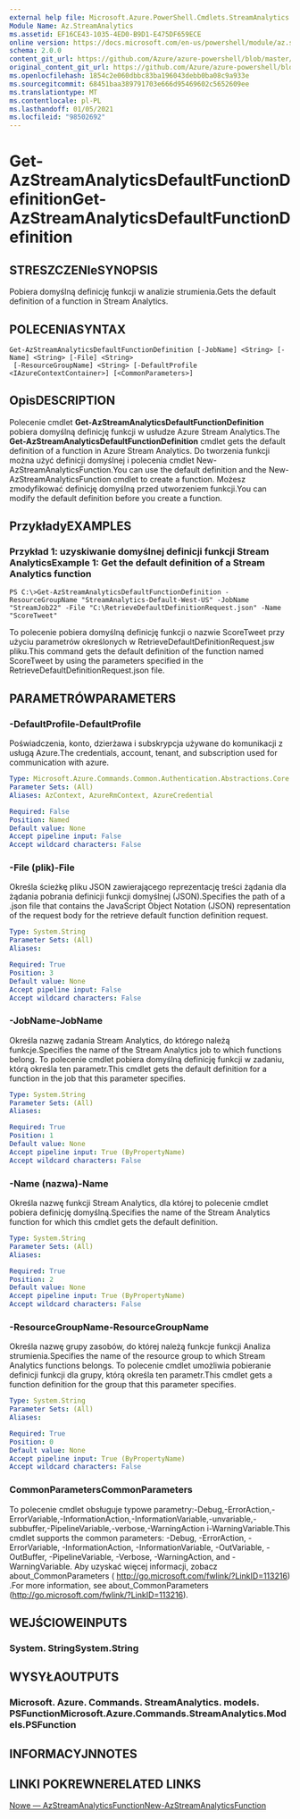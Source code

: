 ```yaml
---
external help file: Microsoft.Azure.PowerShell.Cmdlets.StreamAnalytics.dll-Help.xml
Module Name: Az.StreamAnalytics
ms.assetid: EF16CE43-1035-4ED0-B9D1-E475DF659ECE
online version: https://docs.microsoft.com/en-us/powershell/module/az.streamanalytics/get-azstreamanalyticsdefaultfunctiondefinition
schema: 2.0.0
content_git_url: https://github.com/Azure/azure-powershell/blob/master/src/StreamAnalytics/StreamAnalytics/help/Get-AzStreamAnalyticsDefaultFunctionDefinition.md
original_content_git_url: https://github.com/Azure/azure-powershell/blob/master/src/StreamAnalytics/StreamAnalytics/help/Get-AzStreamAnalyticsDefaultFunctionDefinition.md
ms.openlocfilehash: 1854c2e060dbbc83ba196043debb0ba08c9a933e
ms.sourcegitcommit: 68451baa389791703e666d95469602c5652609ee
ms.translationtype: MT
ms.contentlocale: pl-PL
ms.lasthandoff: 01/05/2021
ms.locfileid: "98502692"
---
```

# <span data-ttu-id="20af3-101">Get-AzStreamAnalyticsDefaultFunctionDefinition</span><span class="sxs-lookup"><span data-stu-id="20af3-101">Get-AzStreamAnalyticsDefaultFunctionDefinition</span></span>

## <span data-ttu-id="20af3-102">STRESZCZENIe</span><span class="sxs-lookup"><span data-stu-id="20af3-102">SYNOPSIS</span></span>
<span data-ttu-id="20af3-103">Pobiera domyślną definicję funkcji w analizie strumienia.</span><span class="sxs-lookup"><span data-stu-id="20af3-103">Gets the default definition of a function in Stream Analytics.</span></span>

## <span data-ttu-id="20af3-104">POLECENIA</span><span class="sxs-lookup"><span data-stu-id="20af3-104">SYNTAX</span></span>

```
Get-AzStreamAnalyticsDefaultFunctionDefinition [-JobName] <String> [-Name] <String> [-File] <String>
 [-ResourceGroupName] <String> [-DefaultProfile <IAzureContextContainer>] [<CommonParameters>]
```

## <span data-ttu-id="20af3-105">Opis</span><span class="sxs-lookup"><span data-stu-id="20af3-105">DESCRIPTION</span></span>
<span data-ttu-id="20af3-106">Polecenie cmdlet **Get-AzStreamAnalyticsDefaultFunctionDefinition** pobiera domyślną definicję funkcji w usłudze Azure Stream Analytics.</span><span class="sxs-lookup"><span data-stu-id="20af3-106">The **Get-AzStreamAnalyticsDefaultFunctionDefinition** cmdlet gets the default definition of a function in Azure Stream Analytics.</span></span>
<span data-ttu-id="20af3-107">Do tworzenia funkcji można użyć definicji domyślnej i polecenia cmdlet New-AzStreamAnalyticsFunction.</span><span class="sxs-lookup"><span data-stu-id="20af3-107">You can use the default definition and the New-AzStreamAnalyticsFunction cmdlet to create a function.</span></span>
<span data-ttu-id="20af3-108">Możesz zmodyfikować definicję domyślną przed utworzeniem funkcji.</span><span class="sxs-lookup"><span data-stu-id="20af3-108">You can modify the default definition before you create a function.</span></span>

## <span data-ttu-id="20af3-109">Przykłady</span><span class="sxs-lookup"><span data-stu-id="20af3-109">EXAMPLES</span></span>

### <span data-ttu-id="20af3-110">Przykład 1: uzyskiwanie domyślnej definicji funkcji Stream Analytics</span><span class="sxs-lookup"><span data-stu-id="20af3-110">Example 1: Get the default definition of a Stream Analytics function</span></span>
```
PS C:\>Get-AzStreamAnalyticsDefaultFunctionDefinition -ResourceGroupName "StreamAnalytics-Default-West-US" -JobName "StreamJob22" -File "C:\RetrieveDefaultDefinitionRequest.json" -Name "ScoreTweet"
```

<span data-ttu-id="20af3-111">To polecenie pobiera domyślną definicję funkcji o nazwie ScoreTweet przy użyciu parametrów określonych w RetrieveDefaultDefinitionRequest.jsw pliku.</span><span class="sxs-lookup"><span data-stu-id="20af3-111">This command gets the default definition of the function named ScoreTweet by using the parameters specified in the RetrieveDefaultDefinitionRequest.json file.</span></span>

## <span data-ttu-id="20af3-112">PARAMETRÓW</span><span class="sxs-lookup"><span data-stu-id="20af3-112">PARAMETERS</span></span>

### <span data-ttu-id="20af3-113">-DefaultProfile</span><span class="sxs-lookup"><span data-stu-id="20af3-113">-DefaultProfile</span></span>
<span data-ttu-id="20af3-114">Poświadczenia, konto, dzierżawa i subskrypcja używane do komunikacji z usługą Azure.</span><span class="sxs-lookup"><span data-stu-id="20af3-114">The credentials, account, tenant, and subscription used for communication with azure.</span></span>

```yaml
Type: Microsoft.Azure.Commands.Common.Authentication.Abstractions.Core.IAzureContextContainer
Parameter Sets: (All)
Aliases: AzContext, AzureRmContext, AzureCredential

Required: False
Position: Named
Default value: None
Accept pipeline input: False
Accept wildcard characters: False
```

### <span data-ttu-id="20af3-115">-File (plik)</span><span class="sxs-lookup"><span data-stu-id="20af3-115">-File</span></span>
<span data-ttu-id="20af3-116">Określa ścieżkę pliku JSON zawierającego reprezentację treści żądania dla żądania pobrania definicji funkcji domyślnej (JSON).</span><span class="sxs-lookup"><span data-stu-id="20af3-116">Specifies the path of a .json file that contains the JavaScript Object Notation (JSON) representation of the request body for the retrieve default function definition request.</span></span>

```yaml
Type: System.String
Parameter Sets: (All)
Aliases:

Required: True
Position: 3
Default value: None
Accept pipeline input: False
Accept wildcard characters: False
```

### <span data-ttu-id="20af3-117">-JobName</span><span class="sxs-lookup"><span data-stu-id="20af3-117">-JobName</span></span>
<span data-ttu-id="20af3-118">Określa nazwę zadania Stream Analytics, do którego należą funkcje.</span><span class="sxs-lookup"><span data-stu-id="20af3-118">Specifies the name of the Stream Analytics job to which functions belong.</span></span>
<span data-ttu-id="20af3-119">To polecenie cmdlet pobiera domyślną definicję funkcji w zadaniu, którą określa ten parametr.</span><span class="sxs-lookup"><span data-stu-id="20af3-119">This cmdlet gets the default definition for a function in the job that this parameter specifies.</span></span>

```yaml
Type: System.String
Parameter Sets: (All)
Aliases:

Required: True
Position: 1
Default value: None
Accept pipeline input: True (ByPropertyName)
Accept wildcard characters: False
```

### <span data-ttu-id="20af3-120">-Name (nazwa)</span><span class="sxs-lookup"><span data-stu-id="20af3-120">-Name</span></span>
<span data-ttu-id="20af3-121">Określa nazwę funkcji Stream Analytics, dla której to polecenie cmdlet pobiera definicję domyślną.</span><span class="sxs-lookup"><span data-stu-id="20af3-121">Specifies the name of the Stream Analytics function for which this cmdlet gets the default definition.</span></span>

```yaml
Type: System.String
Parameter Sets: (All)
Aliases:

Required: True
Position: 2
Default value: None
Accept pipeline input: True (ByPropertyName)
Accept wildcard characters: False
```

### <span data-ttu-id="20af3-122">-ResourceGroupName</span><span class="sxs-lookup"><span data-stu-id="20af3-122">-ResourceGroupName</span></span>
<span data-ttu-id="20af3-123">Określa nazwę grupy zasobów, do której należą funkcje funkcji Analiza strumienia.</span><span class="sxs-lookup"><span data-stu-id="20af3-123">Specifies the name of the resource group to which Stream Analytics functions belongs.</span></span>
<span data-ttu-id="20af3-124">To polecenie cmdlet umożliwia pobieranie definicji funkcji dla grupy, którą określa ten parametr.</span><span class="sxs-lookup"><span data-stu-id="20af3-124">This cmdlet gets a function definition for the group that this parameter specifies.</span></span>

```yaml
Type: System.String
Parameter Sets: (All)
Aliases:

Required: True
Position: 0
Default value: None
Accept pipeline input: True (ByPropertyName)
Accept wildcard characters: False
```

### <span data-ttu-id="20af3-125">CommonParameters</span><span class="sxs-lookup"><span data-stu-id="20af3-125">CommonParameters</span></span>
<span data-ttu-id="20af3-126">To polecenie cmdlet obsługuje typowe parametry:-Debug,-ErrorAction,-ErrorVariable,-InformationAction,-InformationVariable,-unvariable,-subbuffer,-PipelineVariable,-verbose,-WarningAction i-WarningVariable.</span><span class="sxs-lookup"><span data-stu-id="20af3-126">This cmdlet supports the common parameters: -Debug, -ErrorAction, -ErrorVariable, -InformationAction, -InformationVariable, -OutVariable, -OutBuffer, -PipelineVariable, -Verbose, -WarningAction, and -WarningVariable.</span></span> <span data-ttu-id="20af3-127">Aby uzyskać więcej informacji, zobacz about_CommonParameters ( http://go.microsoft.com/fwlink/?LinkID=113216) .</span><span class="sxs-lookup"><span data-stu-id="20af3-127">For more information, see about_CommonParameters (http://go.microsoft.com/fwlink/?LinkID=113216).</span></span>

## <span data-ttu-id="20af3-128">WEJŚCIOWE</span><span class="sxs-lookup"><span data-stu-id="20af3-128">INPUTS</span></span>

### <span data-ttu-id="20af3-129">System. String</span><span class="sxs-lookup"><span data-stu-id="20af3-129">System.String</span></span>

## <span data-ttu-id="20af3-130">WYSYŁA</span><span class="sxs-lookup"><span data-stu-id="20af3-130">OUTPUTS</span></span>

### <span data-ttu-id="20af3-131">Microsoft. Azure. Commands. StreamAnalytics. models. PSFunction</span><span class="sxs-lookup"><span data-stu-id="20af3-131">Microsoft.Azure.Commands.StreamAnalytics.Models.PSFunction</span></span>

## <span data-ttu-id="20af3-132">INFORMACYJN</span><span class="sxs-lookup"><span data-stu-id="20af3-132">NOTES</span></span>

## <span data-ttu-id="20af3-133">LINKI POKREWNE</span><span class="sxs-lookup"><span data-stu-id="20af3-133">RELATED LINKS</span></span>

[<span data-ttu-id="20af3-134">Nowe — AzStreamAnalyticsFunction</span><span class="sxs-lookup"><span data-stu-id="20af3-134">New-AzStreamAnalyticsFunction</span></span>](./New-AzStreamAnalyticsFunction.md)


